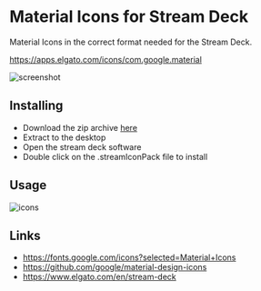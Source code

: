 # Material Icons for Stream Deck

Material Icons in the correct format needed for the Stream Deck.

https://apps.elgato.com/icons/com.google.material

![screenshot](https://user-images.githubusercontent.com/31253215/140813341-b1a278d7-175d-4362-82ac-5bd995578b57.jpeg)

## Installing

- Download the zip archive [here](https://github.com/rodydavis/material-icon-pack-stream-deck/files/7499891/com.google.material.streamDeckIconPack.zip)
- Extract to the desktop
- Open the stream deck software
- Double click on the .streamIconPack file to install

## Usage

![icons](https://user-images.githubusercontent.com/31253215/140813308-54d2f3ba-bde1-4024-b8cf-9ebc15bc9933.png)

## Links

- https://fonts.google.com/icons?selected=Material+Icons
- https://github.com/google/material-design-icons
- https://www.elgato.com/en/stream-deck
